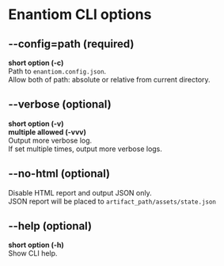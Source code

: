 # Enantiom CLI options

## --config=path (required)

**short option (-c)**  
Path to `enantiom.config.json`.  
Allow both of path: absolute or relative from current directory.

## --verbose (optional)

**short option (-v)**  
**multiple allowed (-vvv)**  
Output more verbose log.  
If set multiple times, output more verbose logs.

## --no-html (optional)

Disable HTML report and output JSON only.  
JSON report will be placed to `artifact_path/assets/state.json` 

## --help (optional)

**short option (-h)**  
Show CLI help.
